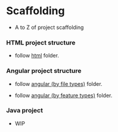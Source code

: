 # Scaffolding
- A to Z of project scaffolding

### HTML project structure
- follow [html](https://github.com/pradeep1991singh/scaffolding/tree/master/html) folder.

### Angular project structure 
- follow [angular (by file types)](https://github.com/pradeep1991singh/scaffolding/tree/master/angular) folder.

- follow [angular (by feature types)](https://github.com/pradeep1991singh/scaffolding/tree/master/angular/angular-by-feature) folder.

### Java project
- WIP